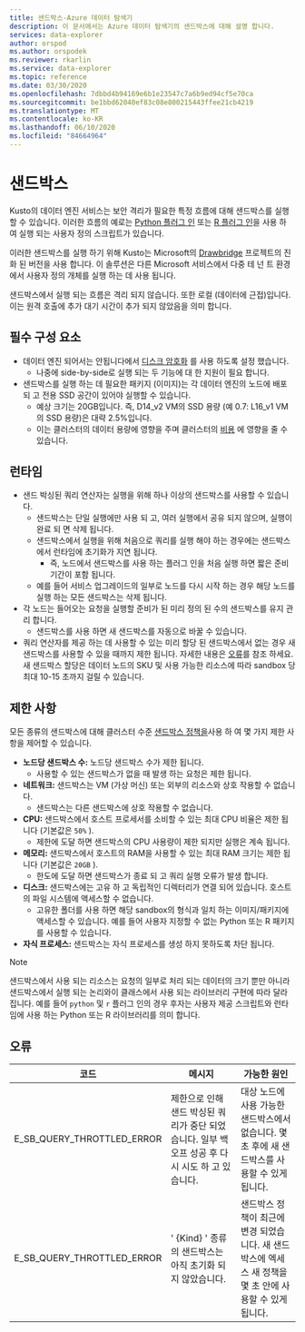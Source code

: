 ```yaml
---
title: 샌드박스-Azure 데이터 탐색기
description: 이 문서에서는 Azure 데이터 탐색기의 샌드박스에 대해 설명 합니다.
services: data-explorer
author: orspod
ms.author: orspodek
ms.reviewer: rkarlin
ms.service: data-explorer
ms.topic: reference
ms.date: 03/30/2020
ms.openlocfilehash: 7dbbd4b94169e6b1e23547c7a6b9ed94cf5e70ca
ms.sourcegitcommit: be1bbd62040ef83c08e800215443ffee21cb4219
ms.translationtype: MT
ms.contentlocale: ko-KR
ms.lasthandoff: 06/10/2020
ms.locfileid: "84664964"
---
```

# <a name="sandboxes"></a>샌드박스

Kusto의 데이터 엔진 서비스는 보안 격리가 필요한 특정 흐름에 대해 샌드박스를 실행할 수 있습니다.
이러한 흐름의 예로는 [Python 플러그 인](../query/pythonplugin.md) 또는 [R 플러그 인](../query/rplugin.md)을 사용 하 여 실행 되는 사용자 정의 스크립트가 있습니다.

이러한 샌드박스를 실행 하기 위해 Kusto는 Microsoft의 [Drawbridge](https://www.microsoft.com/research/project/drawbridge/) 프로젝트의 진화 된 버전을 사용 합니다. 이 솔루션은 다른 Microsoft 서비스에서 다중 테 넌 트 환경에서 사용자 정의 개체를 실행 하는 데 사용 됩니다.

샌드박스에서 실행 되는 흐름은 격리 되지 않습니다. 또한 로컬 (데이터에 근접)입니다. 이는 원격 호출에 추가 대기 시간이 추가 되지 않았음을 의미 합니다.

## <a name="prerequisites"></a>필수 구성 요소

* 데이터 엔진 되어서는 안됩니다에서 [디스크 암호화](../../security.md#data-encryption) 를 사용 하도록 설정 했습니다.
  * 나중에 side-by-side로 실행 되는 두 기능에 대 한 지원이 필요 합니다.
* 샌드박스를 실행 하는 데 필요한 패키지 (이미지)는 각 데이터 엔진의 노드에 배포 되 고 전용 SSD 공간이 있어야 실행할 수 있습니다.
  * 예상 크기는 20GB입니다. 즉, D14_v2 VM의 SSD 용량 (예 0.7: L16_v1 VM의 SSD 용량)은 대략 2.5%입니다.
  * 이는 클러스터의 데이터 용량에 영향을 주며 클러스터의 [비용](https://azure.microsoft.com/pricing/details/data-explorer) 에 영향을 줄 수 있습니다.

## <a name="runtime"></a>런타임

* 샌드 박싱된 쿼리 연산자는 실행을 위해 하나 이상의 샌드박스를 사용할 수 있습니다.
  * 샌드박스는 단일 실행에만 사용 되 고, 여러 실행에서 공유 되지 않으며, 실행이 완료 되 면 삭제 됩니다.
  * 샌드박스에서 실행을 위해 처음으로 쿼리를 실행 해야 하는 경우에는 샌드박스에서 런타임에 초기화가 지연 됩니다.
    * 즉, 노드에서 샌드박스를 사용 하는 플러그 인을 처음 실행 하면 짧은 준비 기간이 포함 됩니다.
  * 예를 들어 서비스 업그레이드의 일부로 노드를 다시 시작 하는 경우 해당 노드를 실행 하는 모든 샌드박스는 삭제 됩니다.
* 각 노드는 들어오는 요청을 실행할 준비가 된 미리 정의 된 수의 샌드박스를 유지 관리 합니다.
  * 샌드박스를 사용 하면 새 샌드박스를 자동으로 바꿀 수 있습니다.
* 쿼리 연산자를 제공 하는 데 사용할 수 있는 미리 할당 된 샌드박스에서 없는 경우 새 샌드박스를 사용할 수 있을 때까지 제한 됩니다. 자세한 내용은 [오류](#errors)를 참조 하세요. 새 샌드박스 할당은 데이터 노드의 SKU 및 사용 가능한 리소스에 따라 sandbox 당 최대 10-15 초까지 걸릴 수 있습니다.

## <a name="limitations"></a>제한 사항

모든 종류의 샌드박스에 대해 클러스터 수준 [샌드박스 정책을](../management/sandboxpolicy.md)사용 하 여 몇 가지 제한 사항을 제어할 수 있습니다.

* **노드당 샌드박스 수:** 노드당 샌드박스 수가 제한 됩니다.
  * 사용할 수 있는 샌드박스가 없을 때 발생 하는 요청은 제한 됩니다.
* **네트워크:** 샌드박스는 VM (가상 머신) 또는 외부의 리소스와 상호 작용할 수 없습니다.
  * 샌드박스는 다른 샌드박스에 상호 작용할 수 없습니다.
* **CPU:** 샌드박스에서 호스트 프로세서를 소비할 수 있는 최대 CPU 비율은 제한 됩니다 (기본값은 `50%` ).
  * 제한에 도달 하면 샌드박스의 CPU 사용량이 제한 되지만 실행은 계속 됩니다.
* **메모리:** 샌드박스에서 호스트의 RAM을 사용할 수 있는 최대 RAM 크기는 제한 됩니다 (기본값은 `20GB` ).
  * 한도에 도달 하면 샌드박스가 종료 되 고 쿼리 실행 오류가 발생 합니다.
* **디스크:** 샌드박스에는 고유 하 고 독립적인 디렉터리가 연결 되어 있습니다. 호스트의 파일 시스템에 액세스할 수 없습니다.
  * 고유한 폴더를 사용 하면 해당 sandbox의 형식과 일치 하는 이미지/패키지에 액세스할 수 있습니다. 예를 들어 사용자 지정할 수 없는 Python 또는 R 패키지를 사용할 수 있습니다.
* **자식 프로세스:** 샌드박스는 자식 프로세스를 생성 하지 못하도록 차단 됩니다.

> [!NOTE]
> 샌드박스에서 사용 되는 리소스는 요청의 일부로 처리 되는 데이터의 크기 뿐만 아니라 샌드박스에서 실행 되는 논리와이 클래스에서 사용 되는 라이브러리 구현에 따라 달라 집니다.
> 예를 들어 `python` 및 `r` 플러그 인의 경우 후자는 사용자 제공 스크립트와 런타임에 사용 하는 Python 또는 R 라이브러리를 의미 합니다.

## <a name="errors"></a>오류

|코드                      |메시지                                                                                        |가능한 원인                                                                                                    |
|--------------------------|-----------------------------------------------------------------------------------------------|--------------------------------------------------------------------------------------------------------------------|
|E_SB_QUERY_THROTTLED_ERROR|제한으로 인해 샌드 박싱된 쿼리가 중단 되었습니다. 일부 백오프 성공 후 다시 시도 하 고 있습니다.   |대상 노드에 사용 가능한 샌드박스에서 없습니다. 몇 초 후에 새 샌드박스를 사용할 수 있게 됩니다.     |
|E_SB_QUERY_THROTTLED_ERROR|' {Kind} ' 종류의 샌드박스는 아직 초기화 되지 않았습니다.                       |샌드박스 정책이 최근에 변경 되었습니다. 새 샌드박스에 엑세스 새 정책을 몇 초 안에 사용할 수 있게 됩니다.           |
